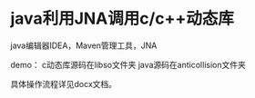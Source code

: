 # java利用JNA调用c/c++动态库

java编辑器IDEA，Maven管理工具，JNA


demo：
  c动态库源码在libso文件夹
  java源码在anticollision文件夹
  
具体操作流程详见docx文档。
